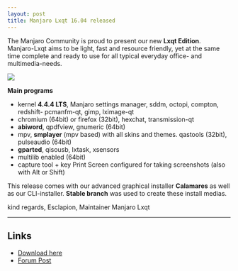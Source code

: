 ```yaml
---
layout: post
title: Manjaro Lxqt 16.04 released
---
```


The Manjaro Community is proud to present our new **Lxqt Edition**.  
Manjaro-Lxqt aims to be light, fast and resource friendly, yet at the same time complete and ready to use for all typical everyday office- and multimedia-needs.

<img src="https://manjaro.github.io/images/manjaro-lxqt-16.04.jpg">

**Main programs**

* kernel **4.4.4 LTS**, Manjaro settings manager, sddm, octopi, compton, redshift- pcmanfm-qt, gimp, lximage-qt
* chromium (64bit) or firefox (32bit), hexchat, transmission-qt
* **abiword**, qpdfview, gnumeric (64bit)
* mpv, **smplayer** (mpv based) with all skins and themes. qastools (32bit), pulseaudio (64bit)
* **gparted**, qisousb, lxtask, xsensors
* multilib enabled (64bit)
* capture tool + key Print Screen configured for taking screenshots (also with Alt or Shift)

This release comes with our advanced graphical installer **Calamares** as well as our CLI-installer. **Stable branch** was used to create these install medias.

kind regards, Esclapion, Maintainer Manjaro Lxqt

----

## Links

* [Download here](https://sourceforge.net/projects/manjarolinux/files/community/LXQT/2016.04/)
* [Forum Post](https://forum.manjaro.org/index.php?topic=32625.msg266583#msg266583)